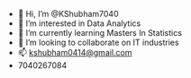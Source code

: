 - 👋 Hi, I’m @KShubham7040
- 👀 I’m interested in Data Analytics 
- 🌱 I’m currently learning Masters In Statistics 
- 💞️ I’m looking to collaborate on IT industries 
- 📫 kshubham0414@gmail.com
-  7040267084

<!---
KShubham7040/KShubham7040 is a ✨ special ✨ repository because its `README.md` (this file) appears on your GitHub profile.
You can click the Preview link to take a look at your changes.
--->
